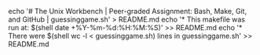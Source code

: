 echo '# The Unix Workbench | Peer-graded Assignment: Bash, Make, Git, and GitHub | guessinggame.sh' > README.md
	echo '* This makefile was run at: $(shell date +%Y-%m-%d:%H:%M:%S)' >> README.md
	echo '* There were $(shell wc -l < guessinggame.sh) lines in guessinggame.sh' >> README.md
